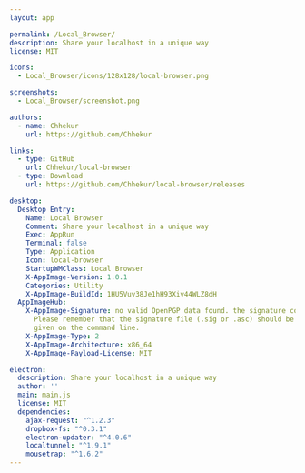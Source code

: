 ```yaml
---
layout: app

permalink: /Local_Browser/
description: Share your localhost in a unique way
license: MIT

icons:
  - Local_Browser/icons/128x128/local-browser.png

screenshots:
  - Local_Browser/screenshot.png

authors:
  - name: Chhekur
    url: https://github.com/Chhekur

links:
  - type: GitHub
    url: Chhekur/local-browser
  - type: Download
    url: https://github.com/Chhekur/local-browser/releases

desktop:
  Desktop Entry:
    Name: Local Browser
    Comment: Share your localhost in a unique way
    Exec: AppRun
    Terminal: false
    Type: Application
    Icon: local-browser
    StartupWMClass: Local Browser
    X-AppImage-Version: 1.0.1
    Categories: Utility
    X-AppImage-BuildId: 1HU5Vuv38Je1hH93Xiv44WLZ8dH
  AppImageHub:
    X-AppImage-Signature: no valid OpenPGP data found. the signature could not be verified.
      Please remember that the signature file (.sig or .asc) should be the first file
      given on the command line.
    X-AppImage-Type: 2
    X-AppImage-Architecture: x86_64
    X-AppImage-Payload-License: MIT

electron:
  description: Share your localhost in a unique way
  author: ''
  main: main.js
  license: MIT
  dependencies:
    ajax-request: "^1.2.3"
    dropbox-fs: "^0.3.1"
    electron-updater: "^4.0.6"
    localtunnel: "^1.9.1"
    mousetrap: "^1.6.2"
---
```


